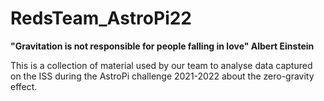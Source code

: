 # RedsTeam_AstroPi22

**"Gravitation is not responsible for people falling in love"
Albert Einstein**




This is a collection of material used by our team to analyse data captured on the ISS during the AstroPi challenge 2021-2022 about the zero-gravity effect.

